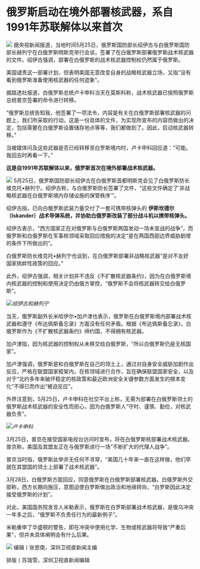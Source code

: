 # 俄罗斯启动在境外部署核武器，系自1991年苏联解体以来首次

![](https://inews.gtimg.com/om_bt/OPXhXXjGsxwfmnfsCl64ixbMNfe73dLVMuHhxdvdD-C1AAA/1000)
据央视新闻报道，当地时间5月25日，俄罗斯国防部长绍伊古与白俄罗斯国防部长赫列宁在白俄罗斯明斯克举行会谈，签署了在白俄罗斯部署俄罗斯战术核武器的文件。绍伊古强调，部署在白俄罗斯的战术核武器控制权仍然属于俄罗斯。

美国谴责这一部署计划，但表明美国无意改变自身的战略核武器立场，又指“没有看到俄罗斯准备使用核武器的任何迹象”。

据路透社报道，白俄罗斯总统卢卡申科当天在莫斯科称，战术核武器已按照俄罗斯总统普京签署的命令进行转移。

“俄罗斯总统告知我，他签署了一项法令，内容是有关在白俄罗斯部署核武器的问题上，我们所采取的行动。这是一份具体的文件，为实现所宣布的内容而做出的决定，包括需要在白俄罗斯设置储存地点等等，我们都做到了。因此，启动核武器转移。”

当被媒体问及这些武器是否已经转移至白罗斯境内时，卢卡申科回应道：“可能。我回去时再看一下。”

**这是自1991年苏联解体以来，俄罗斯首次在境外部署战术核武器。**

![](https://inews.gtimg.com/om_bt/OfKHKH1I8i0N6z5W6lZrFbMePbEPuxWZdrPO--TZ5DIAUAA/1000)
5月25日，俄罗斯国防部长绍伊古在白俄罗斯首都明斯克会见了白俄罗斯防长维克托•赫列宁。绍伊古称，与白俄罗斯防长签署了文件，“这些文件确定了‘非战略核武器在白俄罗斯境内存储设施的保管秩序’”。

绍伊古指，已向白俄罗斯武装力量交付了一套可携带核弹头的 **伊斯坎德尔（Iskander）战术导弹系统，并协助白俄罗斯改装了部分战斗机以携带核弹头。**

绍伊古表示，“西方国家正在对俄罗斯与白俄罗斯两国发动一场未宣战的战争”，而俄罗斯和白俄罗斯在军事核领域采取回应措施的决定“是在两国西部边界威胁剧增的条件下所做出的”。

白俄罗斯防长维克托•赫列宁也谈到，在白俄罗斯部署非战略核武器“是对不友好国家挑衅性政策的回应。”

此外，绍伊古强调，相关计划并不违反《不扩散核武器条约》，因为在白俄罗斯境内核武器的控制和使用决定仍由俄方掌控，“俄罗斯不会将核武器转交给白俄罗斯”。

![](https://inews.gtimg.com/om_bt/Oa8f_eyKsj4sqxmHvBPiobyuQqfs3xiq1BqeHjebbgIW0AA/1000)_绍伊古和赫列宁_

当天，俄罗斯副外长米哈伊尔•加卢津也表示，俄罗斯在白俄罗斯境内部署战术核武器和遵守《布达佩斯备忘录》方面没有任何矛盾。根据《布达佩斯备忘录》，白俄罗斯作为《不扩散核武器条约》缔约国，不得拥有核武器。

加卢津指，因为核武器的控制权从未移交给白俄罗斯，“所以白俄罗斯仍是无核国家”。

加卢津强调，俄罗斯是和白俄罗斯在自己的领土上，通过对自身安全威胁加剧作出反应，严格在联盟国家框架内，在核领域进行合作，旨在确保联盟国家安全，以及对于“北约多年来破坏稳定的核政策和最近欧洲安全关键参数方面发生的根本变化”不得已而作出“被迫反应”。

外界注意到，5月25日，卢卡申科在社交平台上称，无需为部署在白俄罗斯领土的俄罗斯战术核武器的安全性而担心，因为白俄罗斯人“守时、谨慎、勤俭，对核武器负责”。

![](https://inews.gtimg.com/om_bt/Of2dNl7PvLy7kJoOCjLi-dHjBcZKBDePAs9La6wrxvNTgAA/1000)_卢卡申科_

3月25日，普京在接受国家电视台访问时宣布，将在白俄罗斯核部署战术核武器。普京称，美国及其盟友正在与俄罗斯进行一场“不断扩大的代理人战争”。

普京当时指，俄罗斯此举并无任何不寻常，“美国几十年来一直在这样做，他们早就在其盟国的领土上部署了战术核武器”。

3月28日，白俄罗斯方面回应，同意俄罗斯在白俄罗斯部署核武器。白俄罗斯外交部称，西方长期向施压，意图迫使白罗斯做出政治和地缘转向，“白罗斯因此决定接受俄罗斯的计划”。

对此，美国国务院发言人米勒表示，俄罗斯在白罗斯部署战术核武器，是俄乌冲突一年多之后，“俄罗斯不负责任行为的最新例子”。

米勒重申了华盛顿的警告，即在冲突中使用化学、生物或核武器将导致“严重后果”，但并未具体阐明会有什么后果。

![](https://inews.gtimg.com/om_bt/O9RcnKAsWPeP1hiC9DbIWM-vBdfuoifXRiYzW5QyiHp0gAA/1000)
编辑丨张思南，深圳卫视直新闻主编

排版丨苏瑞雪，深圳卫视直新闻编辑

